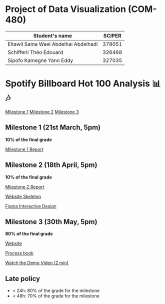 # Project of Data Visualization (COM-480)

| Student's name | SCIPER |
| -------------- | ------ |
|Eltawil Sama Wael Abdelhai Abdelhadi |378051|
|Schifferli Théo Edouard |326468|
|Sipofo Kamegne Yann Eddy |327035|

# Spotify Billboard Hot 100 Analysis 📊🎶
[Milestone 1](./milestones/M1/)  [Milestone 2](./milestones/M2/)  [Milestone 3](./milestones/M3/)


## Milestone 1 (21st March, 5pm)

**10% of the final grade**

[Milestone 1 Report](./milestones/M1/README.md)

## Milestone 2 (18th April, 5pm)

**10% of the final grade**

[Milestone 2 Report](./milestones/M2/Milestone2_Certified_Lover_Data.pdf)

[Website Skeleton](https://com-480-data-visualization.github.io/com-480-project-Certified-Lover-Data/)

[Figma Interactive Design](https://www.figma.com/design/CeD1PW0ibm8LAW7iij2vQq/Website-Interactive?node-id=2059-450&t=zUp51V8Zcna9gLGq-1)
## Milestone 3 (30th May, 5pm)

**80% of the final grade**

[Website](https://com-480-data-visualization.github.io/com-480-project-Certified-Lover-Data/)

[Process book](https://drive.google.com/file/d/1pWtF5C5ihNzOQzW1PDXWX5LzzdxBMSrc/view?usp=share_link)

[Watch the Demo Video (2 min)](screencast.mp4)  

## Late policy

- < 24h: 80% of the grade for the milestone
- < 48h: 70% of the grade for the milestone
